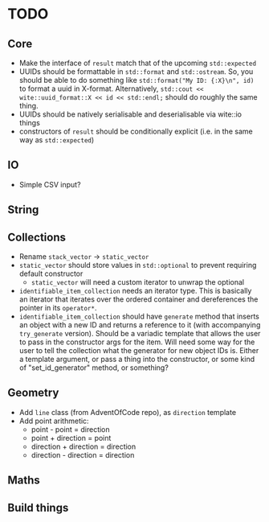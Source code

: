 # TODO

## Core
* Make the interface of `result` match that of the upcoming `std::expected`
* UUIDs should be formattable in `std::format` and `std::ostream`. So, you should be able to do something like `std::format("My ID: {:X}\n", id)` to format a uuid in X-format. Alternatively, `std::cout << wite::uuid_format::X << id << std::endl;` should do roughly the same thing.
* UUIDs should be natively serialisable and deserialisable via wite::io things
* constructors of `result` should be conditionally explicit (i.e. in the same way as `std::expected`)

## IO
* Simple CSV input?

## String

## Collections
* Rename `stack_vector` -> `static_vector`
* `static_vector` should store values in `std::optional` to prevent requiring default constructor
  * `static_vector` will need a custom iterator to unwrap the optional
* `identifiable_item_collection` needs an iterator type. This is basically an iterator that iterates over the ordered container and dereferences the pointer in its `operator*`.
* `identifiable_item_collection` should have `generate` method that inserts an object with a new ID and returns a reference to it (with accompanying `try_generate` version). Should be a variadic template that allows the user to pass in the constructor args for the item. Will need some way for the user to tell the collection what the generator for new object IDs is. Either a template argument, or pass a thing into the constructor, or some kind of "set_id_generator" method, or something?

## Geometry
* Add `line` class (from AdventOfCode repo), as `direction` template
* Add point arithmetic:
  * point - point = direction
  * point + direction = point
  * direction + direction = direction
  * direction - direction = direction

## Maths

## Build things